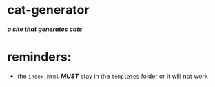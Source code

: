 # cat-generator
<strong><i>a site that generates cats</i></strong> 


# reminders:
- the `index.html` ***MUST*** stay in the `templates` folder or it will not work 
